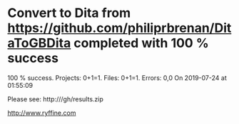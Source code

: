 # Convert  to Dita from https://github.com/philiprbrenan/DitaToGBDita  completed with 100 % success

100 % success. Projects: 0+1=1.  Files: 0+1=1. Errors: 0,0  On 2019-07-24 at 01:55:09



Please see: http:///gh/results.zip

http://www.ryffine.com
